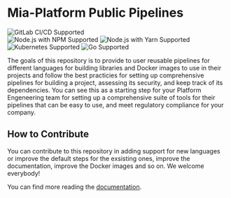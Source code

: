 # Mia-Platform Public Pipelines

![GitLab CI/CD Supported]  
![Node.js with NPM Supported] ![Node.js with Yarn Supported] ![Kubernetes Supported] ![Go Supported]

The goals of this repository is to provide to user reusable pipelines for different languages for building libraries
and Docker images to use in their projects and follow the best practicies for setting up comprehensive pipelines
for building a project, assessing its security, and keep track of its dependencies. You can see this as a starting
step for your Platform Engeneering team for setting up a comprehensive suite of tools for their pipelines that can be
easy to use, and meet regulatory compliance for your company.

## How to Contribute

You can contribute to this repository in adding support for new languages or improve the default steps for the
exsisting ones, improve the documentation, improve the Docker images and so on. We welcome everybody!

You can find more reading the [documentation](./docs/10-starting-guide.md).

[Gitlab CI/CD Supported]: https://img.shields.io/badge/GitLab-CI%2FCD-orange?logo=gitlab&style=for-the-badge&logoColor=fff
[Node.js with NPM Supported]: https://img.shields.io/badge/20%2C22-black?style=for-the-badge&logo=npm&label=NPM%20Node.js&color=3C873A&logoColor=fff
[Node.js with Yarn Supported]: https://img.shields.io/badge/20%2C22-black?style=for-the-badge&logo=yarn&label=Yarn%20Node.js&color=3C873A&logoColor=fff
[Kubernetes Supported]: https://img.shields.io/badge/1.31%2C1.32%2C1.33%2C1.34-black?style=for-the-badge&logo=kubernetes&label=Kubernetes&color=326CE5&logoColor=fff
[Go Supported]: https://img.shields.io/badge/1.24%2C1.25-black?style=for-the-badge&logo=go&label=Go&color=007E9A&logoColor=fff
